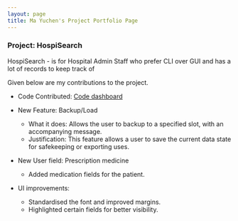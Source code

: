 ```yaml
---
layout: page
title: Ma Yuchen's Project Portfolio Page
---
```


### Project: HospiSearch

HospiSearch - is for Hospital Admin Staff who prefer CLI over GUI and has a lot of records to keep track of

Given below are my contributions to the project.

* Code Contributed: [Code dashboard](https://nus-cs2103-ay2223s2.github.io/tp-dashboard/?search=dawg420&breakdown=true&sort=groupTitle%20dsc&sortWithin=title&since=2023-02-17&timeframe=commit&mergegroup=&groupSelect=groupByRepos&checkedFileTypes=docs~functional-code~test-code~other)


* New Feature: Backup/Load
    * What it does: Allows the user to backup to a specified slot, with an accompanying message.
    * Justification: This feature allows a user to save the current data state for safekeeping or exporting uses.


* New User field: Prescription medicine
  * Added medication fields for the patient.


* UI improvements:
  * Standardised the font and improved margins.
  * Highlighted certain fields for better visibility.
